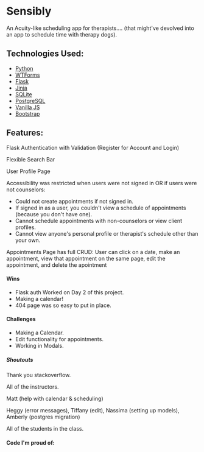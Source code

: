 # Sensibly

An Acuity-like scheduling app for therapists....
(that might've devolved into an app to schedule time with therapy dogs).

## Technologies Used: 
- [Python](https://www.python.org/)
- [WTForms](https://wtforms.readthedocs.io/en/stable/)
- [Flask](http://flask.pocoo.org/docs/1.0/)
- [Jinja](http://jinja.pocoo.org/)
- [SQLite](https://www.sqlite.org/index.html)
- [PostgreSQL](https://www.postgresql.org/)
- [Vanilla JS]()
- [Bootstrap](https://getbootstrap.com/)

## Features:
Flask Authentication with Validation (Register for Account and Login)

Flexible Search Bar

User Profile Page

Accessibility was restricted when users were not signed in OR if users were not counselors:
- Could not create appointments if not signed in.
- If signed in as a user, you couldn't view a schedule of appointments (because you don't have one).
- Cannot schedule appointments with non-counselors or view client profiles. 
- Cannot view anyone's personal profile or therapist's schedule other than your own.

Appointments Page has full CRUD:
User can click on a date, make an appointment, view that appointment on the same page, edit the appointment, and delete the apointment

#### Wins
- Flask auth Worked on Day 2 of this project.
- Making a calendar!
- 404 page was so easy to put in place.

#### Challenges
- Making a Calendar.
- Edit functionality for appointments. 
- Working in Modals.

##### Shoutouts
Thank you stackoverflow.

All of the instructors.

Matt (help with calendar & scheduling)

Heggy (error messages), Tiffany (edit), Nassima (setting up models), Amberly (postgres migration)

All of the students in the class. 

#### Code I'm proud of:

